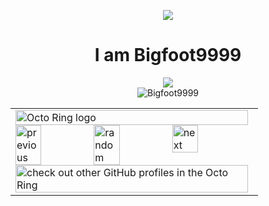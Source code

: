 <div align="center">

<a href="https://bgs.pages.dev"><img src="http://www.animated-gifs.fr/category_horror/bigfoot-1/0009.gif"/></a>
  <h1>I am Bigfoot9999</h1>
  <img src="https://skillicons.dev/icons?i=js,html,css,python,linux,netlify,java,cloudflare,codepen,gcp,github,git&perline=6"><br>
<img src="https://komarev.com/ghpvc/?username=Bigfoot9999&label=Profile Visitors&color=001eff&style=flat" alt="Bigfoot9999" /> <br>



<div align="center">
<table><tbody><tr><td><a href="https://octo-ring.com/"><img src="https://octo-ring.com/static/img/widget/top.png" width="99%" alt="Octo Ring logo" align="top"></a><br><a href="https://octo-ring.com/p/Bigfoot9999/prev"><img src="https://octo-ring.com/static/img/widget/prev.png" width="33%" alt="previous" align="top" title="previous profile"></a><a href="https://octo-ring.com/p/Bigfoot9999/random"><img src="https://octo-ring.com/static/img/widget/random.png" width="33%" alt="random" align="top" title="random profile"></a><a href="https://octo-ring.com/p/Bigfoot9999/next"><img src="https://octo-ring.com/static/img/widget/next.png" width="33%" alt="next" align="top" title="next profile"></a><br><a href="https://octo-ring.com/"><img src="https://octo-ring.com/static/img/widget/bottom.png" width="99%" alt="check out other GitHub profiles in the Octo Ring" align="top"></a></td></tr></tbody></table>
</div>
